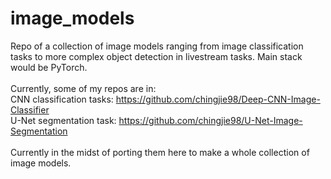 # image_models
 Repo of a collection of image models ranging from image classification tasks to more complex object detection in livestream tasks. Main stack would be PyTorch. 
<br><br>
Currently, some of my repos are in:<br>
CNN classification tasks: https://github.com/chingjie98/Deep-CNN-Image-Classifier<br>
U-Net segmentation task: https://github.com/chingjie98/U-Net-Image-Segmentation
<br><br>
Currently in the midst of porting them here to make a whole collection of image models.
